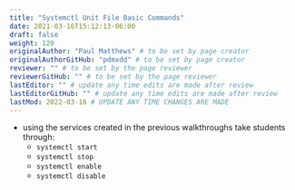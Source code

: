 ```yaml
---
title: "Systemctl Unit File Basic Commands"
date: 2021-03-16T15:12:13-06:00
draft: false
weight: 120
originalAuthor: "Paul Matthews" # to be set by page creator
originalAuthorGitHub: "pdmxdd" # to be set by page creator
reviewer: "" # to be set by the page reviewer
reviewerGitHub: "" # to be set by the page reviewer
lastEditor: "" # update any time edits are made after review
lastEditorGitHub: "" # update any time edits are made after review
lastMod: 2022-03-16 # UPDATE ANY TIME CHANGES ARE MADE
---
```


- using the services created in the previous walkthroughs take students through:
  - `systemctl start`
  - `systemctl stop`
  - `systemctl enable`
  - `systemctl disable`
